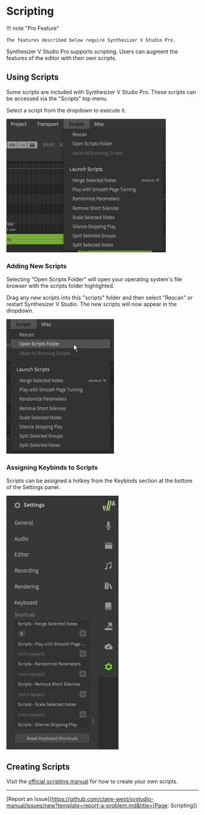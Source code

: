 # Scripting

!!! note "Pro Feature"

    The features described below require Synthesizer V Studio Pro.

Synthesizer V Studio Pro supports scripting. Users can augment the features of the editor with their own scripts.

## Using Scripts

Some scripts are included with Synthesizer V Studio Pro. These scripts can be accessed via the "Scripts" top menu.

Select a script from the dropdown to execute it.

![Scripts Dropdown](/img/advanced/scripts.png)

### Adding New Scripts

Selecting "Open Scripts Folder" will open your operating system's file browser with the scripts folder highlighted.

Drag any new scripts into this "scripts" folder and then select "Rescan" or restart Synthesizer V Studio. The new scripts will now appear in the dropdown.

![Scripts Folder](/img/advanced/scripts-open-folder.png)

### Assigning Keybinds to Scripts

Scripts can be assigned a hotkey from the Keybinds section at the bottom of the Settings panel.

![Assigning Hotkeys to Scripts](/img/advanced/scripts-keybind.png)

## Creating Scripts

Visit the [official scripting manual](https://resource.dreamtonics.com/scripting/) for how to create your own scripts.

---

[Report an Issue](https://github.com/claire-west/svstudio-manual/issues/new?template=report-a-problem.md&title=[Page: Scripting])